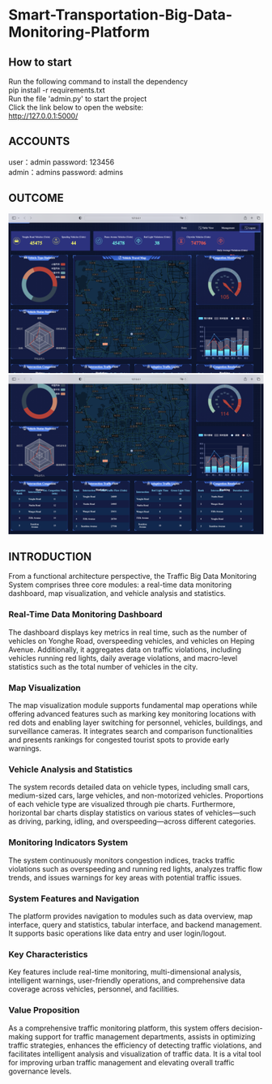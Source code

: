 # Smart-Transportation-Big-Data-Monitoring-Platform

## How to start
Run the following command to install the dependency    
   pip install -r requirements.txt   
Run the file 'admin.py' to start the project  
Click the link below to open the website:  
   http://127.0.0.1:5000/

## ACCOUNTS
user：admin  password: 123456  
admin：admins   password: admins

## OUTCOME
![Outcome 1](static/outcome1.png)   
![Outcome 2](static/outcome2.png)

## INTRODUCTION
From a functional architecture perspective, the Traffic Big Data Monitoring System comprises three core modules: a real-time data monitoring dashboard, map visualization, and vehicle analysis and statistics.

### **Real-Time Data Monitoring Dashboard**
The dashboard displays key metrics in real time, such as the number of vehicles on Yonghe Road, overspeeding vehicles, and vehicles on Heping Avenue. Additionally, it aggregates data on traffic violations, including vehicles running red lights, daily average violations, and macro-level statistics such as the total number of vehicles in the city.

### **Map Visualization**
The map visualization module supports fundamental map operations while offering advanced features such as marking key monitoring locations with red dots and enabling layer switching for personnel, vehicles, buildings, and surveillance cameras. It integrates search and comparison functionalities and presents rankings for congested tourist spots to provide early warnings.

### **Vehicle Analysis and Statistics**
The system records detailed data on vehicle types, including small cars, medium-sized cars, large vehicles, and non-motorized vehicles. Proportions of each vehicle type are visualized through pie charts. Furthermore, horizontal bar charts display statistics on various states of vehicles—such as driving, parking, idling, and overspeeding—across different categories.

### **Monitoring Indicators System**
The system continuously monitors congestion indices, tracks traffic violations such as overspeeding and running red lights, analyzes traffic flow trends, and issues warnings for key areas with potential traffic issues.

### **System Features and Navigation**
The platform provides navigation to modules such as data overview, map interface, query and statistics, tabular interface, and backend management. It supports basic operations like data entry and user login/logout.

### **Key Characteristics**
Key features include real-time monitoring, multi-dimensional analysis, intelligent warnings, user-friendly operations, and comprehensive data coverage across vehicles, personnel, and facilities.

### **Value Proposition**
As a comprehensive traffic monitoring platform, this system offers decision-making support for traffic management departments, assists in optimizing traffic strategies, enhances the efficiency of detecting traffic violations, and facilitates intelligent analysis and visualization of traffic data. It is a vital tool for improving urban traffic management and elevating overall traffic governance levels.

